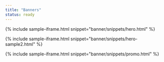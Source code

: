 ```yaml
---
title: "Banners"
status: ready
---
```


{% include sample-iframe.html snippet="banner/snippets/hero.html" %}

{% include sample-iframe.html snippet="banner/snippets/hero-sample2.html" %}

{% include sample-iframe.html snippet="banner/snippets/promo.html" %}
